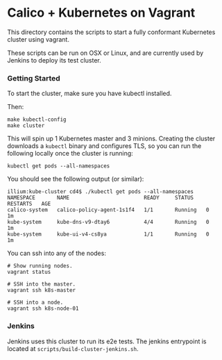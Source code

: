 # Calico + Kubernetes on Vagrant
This directory contains the scripts to start a fully conformant Kubernetes cluster using vagrant.

These scripts can be run on OSX or Linux, and are currently used by Jenkins to deploy its test cluster.

### Getting Started
To start the cluster, make sure you have kubectl installed.

Then:
```
make kubectl-config
make cluster
```

This will spin up 1 Kubernetes master and 3 minions.  Creating the cluster downloads a `kubectl` binary and configures TLS, so you can run the following locally once the cluster is running:
```
kubectl get pods --all-namespaces 
```  

You should see the following output (or similar):
```
illium:kube-cluster cd4$ ./kubectl get pods --all-namespaces
NAMESPACE       NAME                        READY     STATUS    RESTARTS   AGE
calico-system   calico-policy-agent-1s1f4   1/1       Running   0          1m
kube-system     kube-dns-v9-dtay6           4/4       Running   0          1m
kube-system     kube-ui-v4-cs8ya            1/1       Running   0          1m
```

You can ssh into any of the nodes:
```
# Show running nodes.
vagrant status

# SSH into the master.
vagrant ssh k8s-master

# SSH into a node.
vagrant ssh k8s-node-01
```

### Jenkins

Jenkins uses this cluster to run its e2e tests.  The jenkins entrypoint is located at `scripts/build-cluster-jenkins.sh`.
